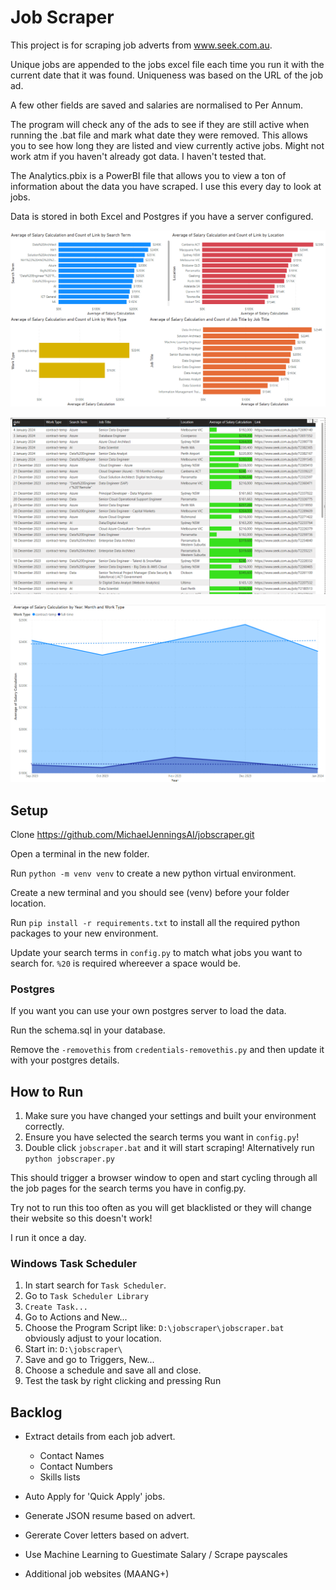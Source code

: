 # Job Scraper

This project is for scraping job adverts from www.seek.com.au.

Unique jobs are appended to the jobs excel file each time you run it with the current date that it was found. Uniqueness was based on the URL of the job ad.

A few other fields are saved and salaries are normalised to Per Annum.

The program will check any of the ads to see if they are still active when running the .bat file and mark what date they were removed. This allows you to see how long they are listed and view currently active jobs. Might not work atm if you haven't already got data. I haven't tested that.

The Analytics.pbix is a PowerBI file that allows you to view a ton of information about the data you have scraped. I use this every day to look at jobs.

Data is stored in both Excel and Postgres if you have a server configured.

![Screenshot](images/dashboard.png)

![Screenshot](images/listings.png)

![Screenshot](images/trends.png)

## Setup

Clone https://github.com/MichaelJenningsAI/jobscraper.git

Open a terminal in the new folder.

Run `python -m venv venv` to create a new python virtual environment.

Create a new terminal and you should see (venv) before your folder location.

Run `pip install -r requirements.txt` to install all the required python packages to your new environment.

Update your search terms in `config.py` to match what jobs you want to search for. `%20` is required whereever a space would be.

### Postgres

If you want you can use your own postgres server to load the data.

Run the schema.sql in your database.

Remove the `-removethis` from `credentials-removethis.py` and then update it with your postgres details.

## How to Run

1. Make sure you have changed your settings and built your environment correctly.
2. Ensure you have selected the search terms you want in `config.py`!
3. Double click `jobscraper.bat` and it will start scraping! Alternatively run `python jobscraper.py`

This should trigger a browser window to open and start cycling through all the job pages for the search terms you have in config.py.

Try not to run this too often as you will get blacklisted or they will change their website so this doesn't work!

I run it once a day.

### Windows Task Scheduler

1. In start search for `Task Scheduler`.
2. Go to `Task Scheduler Library`
3. `Create Task...`
4. Go to Actions and New...
5. Choose the Program Script like: `D:\jobscraper\jobscraper.bat` obviously adjust to your location.
6. Start in: `D:\jobscraper\`
7. Save and go to Triggers, New...
8. Choose a schedule and save all and close.
9. Test the task by right clicking and pressing Run

## Backlog

* Extract details from each job advert.

  * Contact Names
  * Contact Numbers
  * Skills lists
* Auto Apply for 'Quick Apply' jobs.
* Generate JSON resume based on advert.
* Gererate Cover letters based on advert.
* Use Machine Learning to Guestimate Salary / Scrape payscales
* Additional job websites (MAANG+)
